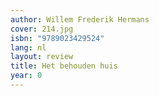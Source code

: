 ```yaml
---
author: Willem Frederik Hermans
cover: 214.jpg
isbn: "9789023429524"
lang: nl
layout: review
title: Het behouden huis
year: 0
---
```

